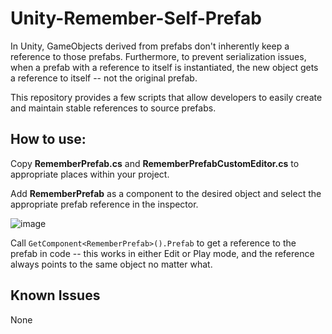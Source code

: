 # Unity-Remember-Self-Prefab

In Unity, GameObjects derived from prefabs don't inherently keep a reference to those prefabs. Furthermore, to prevent serialization issues, when a prefab with a reference to itself is instantiated, the new object gets a reference to itself -- not the original prefab.

This repository provides a few scripts that allow developers to easily create and maintain stable references to source prefabs.

## How to use:

Copy **RememberPrefab.cs** and **RememberPrefabCustomEditor.cs** to appropriate places within your project.

Add **RememberPrefab** as a component to the desired object and select the appropriate prefab reference in the inspector.

![image](https://github.com/skylord-a52/Unity-Remember-Self-Prefab/assets/12107211/38f65f57-bcbc-4021-bcbf-9d1a701fbf07)

Call `GetComponent<RememberPrefab>().Prefab` to get a reference to the prefab in code -- this works in either Edit or Play mode, and the reference always points to the same object no matter what.


## Known Issues

None
